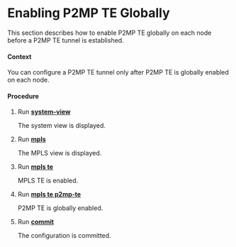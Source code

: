 Enabling P2MP TE Globally
=========================

This section describes how to enable P2MP TE globally on each node before a P2MP TE tunnel is established.

#### Context

You can configure a P2MP TE tunnel only after P2MP TE is globally enabled on each node.


#### Procedure

1. Run [**system-view**](cmdqueryname=system-view)
   
   
   
   The system view is displayed.
2. Run [**mpls**](cmdqueryname=mpls)
   
   
   
   The MPLS view is displayed.
3. Run [**mpls te**](cmdqueryname=mpls+te)
   
   
   
   MPLS TE is enabled.
4. Run [**mpls te p2mp-te**](cmdqueryname=mpls+te+p2mp-te)
   
   
   
   P2MP TE is globally enabled.
5. Run [**commit**](cmdqueryname=commit)
   
   
   
   The configuration is committed.